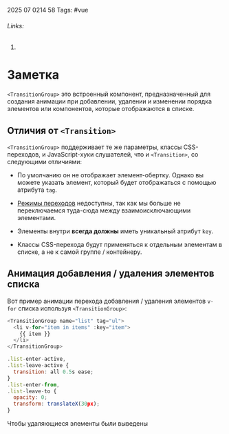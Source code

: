 2025 07 0214 58
Tags: #vue 
###### Links: 
1) 
# Заметка
`<TransitionGroup>` это встроенный компонент, предназначенный для создания анимации при добавлении, удалении и изменении порядка элементов или компонентов, которые отображаются в списке.
## Отличия от `<Transition>`[​](https://ru.vuejs.org/guide/built-ins/transition-group.html#differences-from-transition)

`<TransitionGroup>` поддерживает те же параметры, классы CSS-переходов, и JavaScript-хуки слушателей, что и `<Transition>`, со следующими отличиями:

- По умолчанию он не отображает элемент-обертку. Однако вы можете указать элемент, который будет отображаться с помощью атрибута `tag`.
    
- [Режимы переходов](https://ru.vuejs.org/guide/built-ins/transition.html#transition-modes) недоступны, так как мы больше не переключаемся туда-сюда между взаимоисключающими элементами.
    
- Элементы внутри **всегда должны** иметь уникальный атрибут `key`.
    
- Классы CSS-перехода будут применяться к отдельным элементам в списке, а не к самой группе / контейнеру.

## Анимация добавления / удаления элементов списка
Вот пример анимации перехода добавления / удаления элементов `v-for` списка используя `<TransitionGroup>`:
```js
<TransitionGroup name="list" tag="ul">
  <li v-for="item in items" :key="item">
    {{ item }}
  </li>
</TransitionGroup>
```

```js
.list-enter-active,
.list-leave-active {
  transition: all 0.5s ease;
}
.list-enter-from,
.list-leave-to {
  opacity: 0;
  transform: translateX(30px);
}
```
Чтобы удаляющиеся элементы были выведены 